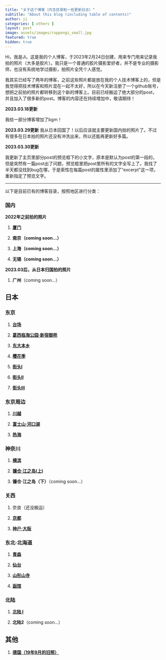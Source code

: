 ```yaml
---
title: "关于这个博客（内含目录和一些更新日志）"
subtitle: "About this blog (including table of contents)"
author: ji
categories: [ others ]
layout: post
image: assets/images/roppongi_small.jpg
featured: true
hidden: true
---
```


Hi，我是Ji。这是我的个人博客，于2023年2月24日创建，用来专门用来记录我拍的照片（大多是胶片）。我只是一个普通的胶片摄影爱好者，并不是专业的摄影师，也没有系统地学过摄影，拍照片全凭个人感觉。

我其实已经写了两年的博客，之前这些照片都是放在我的个人技术博客上的，但是我觉得把技术博客和照片混在一起不太好，所以在今天新注册了一个github账号，想把之前拍的照片都转移到这个新的博客上。目前已经搬运了绝大部分的post，并且加入了很多新的post。博客的内容还在持续增加中，敬请期待！

**2023.03.18更新**

我给一部分博客增加了bgm！

**2023.03.29更新**
我从日本回国了！以后应该就主要更新国内拍的照片了。不过有很多在日本拍的照片还没有冲洗出来，所以还能再更新好多篇。

**2023.03.30更新**

我更新了主页里部分post的预览框下的小文字，原本是默认为post的第一段的，但是突然有一篇post出了问题，预览框里把post里所有的文字全写上了。我找了半天都没找到bug在哪，于是索性在每篇post的属性里添加了“excerpt”这一项，重新指定了预览文字。

---

以下是目前已有的博客目录，按照地区进行分类：

### 国内

**2022年之前拍的照片**

1. **[厦门](https://photoji.github.io/film-xiamen/)**

2. **南京（coming soon...）**

3. **上海（coming soon...）**

4. **无锡（coming soon...）**

**2023.03后，从日本归国拍的照片**

1. **广州**（coming soon...）


## 日本

### 东京

1. **[台场](https://photoji.github.io/film-daiba/)**

2. **[葛西临海公园·新宿御苑](https://photoji.github.io/film-park1/)**

3. **[东大本乡](https://photoji.github.io/film-todai/)**

4. **[樱花季](https://photoji.github.io/film-sakura/)**

5. **[街头I](https://photoji.github.io/film-street1/)**

6. **[街头II](https://photoji.github.io/film-street2/)**

7. **[街头III](https://photoji.github.io/film-street3/)**


### 东京周边

1. **[川越](https://photoji.github.io/film-kawagoe/)**

2. **[富士山·河口湖](https://photoji.github.io/film-kawaguchiko/)**

3. **[热海](https://photoji.github.io/film-atami/)**

### 神奈川

1. **[横滨](https://photoji.github.io/film-yokohama1/)**

2. **[镰仓·江之岛(上)](https://photoji.github.io/film-kamakura1/)**

3. **镰仓·江之岛（下）**（coming soon...）

### 关西

1. 奈良（还没搬运）

2. **[京都](https://photoji.github.io/film-kyoto/)**

3. **[神户·大阪](https://photoji.github.io/film-kobe/)**

### 东北·北海道

1. **[青森](https://photoji.github.io/films-aomori/)**

2. **[仙台](https://photoji.github.io/film-sendai/)**

3. **[山形山寺](https://photoji.github.io/film-yamadera/)**

4. **[函馆](https://photoji.github.io/film-hakodate/)**

### 北陆

1. **[北陆 I](https://photoji.github.io/film-hokuriku/)**

2. **北陆2**（coming soon...）

## 其他

1. **[德国（19年9月的旧照）](https://photoji.github.io/film-germany/)**


